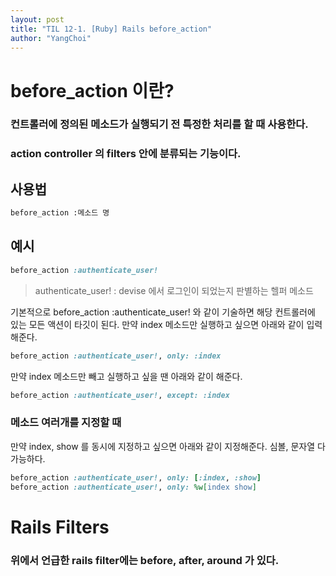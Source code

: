 ```yaml
---
layout: post
title: "TIL 12-1. [Ruby] Rails before_action"
author: "YangChoi"
---
```


# before_action 이란? 
### 컨트롤러에 정의된 메소드가 실행되기 전 특정한 처리를 할 때 사용한다. 
### action controller 의 filters 안에 분류되는 기능이다. 

## 사용법 

```ruby 
before_action :메소드 명
```

## 예시 

```ruby 
before_action :authenticate_user!
```
> authenticate_user! : devise 에서 로그인이 되었는지 판별하는 헬퍼 메소드 

기본적으로 before_action :authenticate_user! 와 같이 기술하면 해당 컨트롤러에 있는 모든 액션이 타깃이 된다. 
만약 index 메소드만 실행하고 싶으면 아래와 같이 입력해준다. 

```ruby
before_action :authenticate_user!, only: :index 
```

만약 index 메소드만 빼고 실행하고 싶을 땐 아래와 같이 해준다. 

```ruby
before_action :authenticate_user!, except: :index
``` 

### 메소드 여러개를 지정할 때 
만약 index, show 를 동시에 지정하고 싶으면 아래와 같이 지정해준다. 
심볼, 문자열 다 가능하다. 

```ruby 
before_action :authenticate_user!, only: [:index, :show]
before_action :authenticate_user!, only: %w[index show]
```


# Rails Filters 

### 위에서 언급한 rails filter에는 before, after, around 가 있다. 
